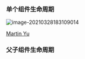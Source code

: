 ### 单个组件生命周期

![image-20210328183109014](C:\Users\DELL\AppData\Roaming\Typora\typora-user-images\image-20210328183109014.png)

[Martin Yu](https://github.com/Mercuriopu/review/blob/main/2.React/1.React%E7%94%9F%E5%91%BD%E5%91%A8%E6%9C%9F%E5%87%BD%E6%95%B0.md)

### 父子组件生命周期

